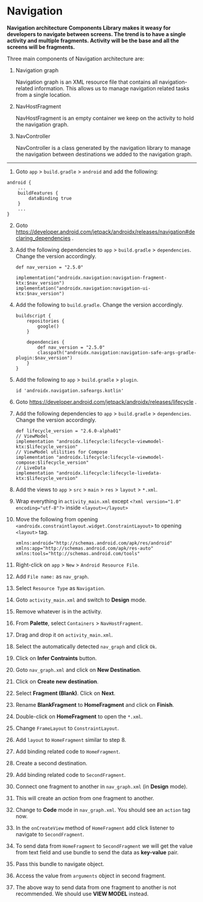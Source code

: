 # Navigation

**Navigation architecture Components Library makes it weasy for developers to navigate between screens. The trend is to have a single activity and multiple fragments. Activity will be the base and all the screens will be fragments.**

Three main components of Navigation architecture are:
1. Navigation graph

    Navigation graph is an XML resource file that contains all navigation-related information. This allows us to manage navigation related tasks from a single location.

2. NavHostFragment

    NavHostFragment is an empty container we keep on the activity to hold the navigation graph.

3. NavController
    
    NavController is a class generated by the navigation library to manage the navigation between destinations we added to the navigation graph.

---

1. Goto `app` > `build.gradle` > `android` and add the following:

```
android {
    ...
    buildFeatures {
        dataBinding true
    }
    ...
}
```

2. Goto https://developer.android.com/jetpack/androidx/releases/navigation#declaring_dependencies .

3. Add the following dependencies to `app` > `build.gradle` > `dependencies`. Change the version accordingly.

    ```
    def nav_version = "2.5.0"

    implementation("androidx.navigation:navigation-fragment-ktx:$nav_version")
    implementation("androidx.navigation:navigation-ui-ktx:$nav_version")
    ```

4. Add the following to `build.gradle`. Change the version accordingly.

    ```
    buildscript {
        repositories {
            google()
        }

        dependencies {
            def nav_version = "2.5.0"
            classpath("androidx.navigation:navigation-safe-args-gradle-plugin:$nav_version")
        }
    }
    ```

5. Add the following to `app` > `build.gradle` > `plugin`.

    ```
    id 'androidx.navigation.safeargs.kotlin'
    ```

6. Goto https://developer.android.com/jetpack/androidx/releases/lifecycle .

7. Add the following dependencies to `app` > `build.gradle` > `dependencies`. Change the version accordingly.

    ```
    def lifecycle_version = "2.6.0-alpha01"
    // ViewModel
    implementation "androidx.lifecycle:lifecycle-viewmodel-ktx:$lifecycle_version"
    // ViewModel utilities for Compose
    implementation "androidx.lifecycle:lifecycle-viewmodel-compose:$lifecycle_version"
    // LiveData
    implementation "androidx.lifecycle:lifecycle-livedata-ktx:$lifecycle_version"
    ```

8. Add the views to `app` > `src` > `main` > `res` > `layout` > `*.xml`.

9. Wrap everything in `activity_main.xml` except `<?xml version="1.0" encoding="utf-8"?>` inside `<layout></layout>`

10. Move the following from opening `<androidx.constraintlayout.widget.ConstraintLayout>` to opening `<layout>` tag.

    ```
    xmlns:android="http://schemas.android.com/apk/res/android"
    xmlns:app="http://schemas.android.com/apk/res-auto"
    xmlns:tools="http://schemas.android.com/tools"
    ```

11. Right-click on `app` > `New` > `Android Resource File`.

12. Add `File name:` as `nav_graph`.

13. Select `Resource Type` as `Navigation`.

14. Goto `activity_main.xml` and switch to **Design** mode.

15. Remove whatever is in the activity.

16. From **Palette**, select `Containers` > `NavHostFragment`.

17. Drag and drop it on `activity_main.xml`.

18. Select the automatically detected `nav_graph` and click `Ok`.

19. Click on **Infer Contraints** button.

20. Goto `nav_graph.xml` and click on **New Destination**.

21. Click on **Create new destination**.

22. Select **Fragment (Blank)**. Click on **Next**.

23. Rename **BlankFragment** to **HomeFragment** and click on **Finish**.

24. Double-click on **HomeFragment** to open the `*.xml`.

25. Change `FrameLayout` to `ConstraintLayout`.

26. Add `layout` to `HomeFragment` similar to step 8.

27. Add binding related code to `HomeFragment`.

28. Create a second destination.

29. Add binding related code to `SecondFragment`.

30. Connect one fragment to another in `nav_graph.xml` (in **Design** mode).

31. This will create an *action* from one fragment to another.

32. Change to **Code** mode in `nav_graph.xml`. You should see an `action` tag now.

33. In the `onCreateView` method of `HomeFragment` add click listener to navigate to `SecondFragment`.

34. To send data from `HomeFragment` to `SecondFragment` we will get the value from text field and use bundle to send the data as **key-value** pair.

35. Pass this bundle to navigate object.

36. Access the value from `arguments` object in second fragment.

37. The above way to send data from one fragment to another is not recommended. We should use **VIEW MODEL** instead.